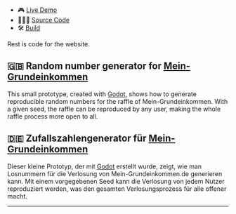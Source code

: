 * 🎮 [Live Demo](divin.work/random-number-generator/)
* 👨🏼‍💻 [Source Code](https://github.com/divin/random-number-generator/tree/master/src)
* 🛠 [Build](https://github.com/divin/random-number-generator/tree/master/build)

Rest is code for the website.

## 🇬🇧 Random number generator for [Mein-Grundeinkommen](https://www.mein-grundeinkommen.de)

This small prototype, created with [Godot](https://godotengine.org), shows how to generate reproducible random numbers for the raffle of Mein-Grundeinkommen. With a given seed, the raffle can be reproduced by any user, making the whole raffle process more open to all.

## 🇩🇪 Zufallszahlengenerator für [Mein-Grundeinkommen](https://www.mein-grundeinkommen.de)

Dieser kleine Prototyp, der mit [Godot](https://godotengine.org) erstellt wurde, zeigt, wie man Losnummern für die Verlosung von Mein-Grundeinkommen.de generieren kann.
Mit einem vorgegebenen Seed kann die Verlosung von jedem Nutzer reproduziert werden, was den gesamten Verlosungsprozess für alle offener macht.

---
